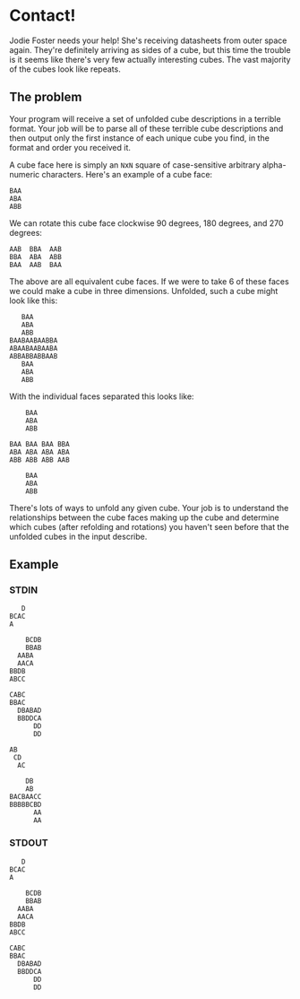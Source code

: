 # Contact!

Jodie Foster needs your help! She's receiving datasheets from outer space
again. They're definitely arriving as sides of a cube, but this time the
trouble is it seems like there's very few actually interesting cubes. The
vast majority of the cubes look like repeats.

## The problem

Your program will receive a set of unfolded cube descriptions in a terrible
format. Your job will be to parse all of these terrible cube descriptions and
then output only the first instance of each unique cube you find, in the format
and order you received it.

A cube face here is simply an `N`x`N` square of case-sensitive arbitrary
alpha-numeric characters. Here's an example of a cube face:

```
BAA
ABA
ABB
```

We can rotate this cube face clockwise 90 degrees, 180 degrees, and 270
degrees:

```
AAB  BBA  AAB
BBA  ABA  ABB
BAA  AAB  BAA
```

The above are all equivalent cube faces. If we were to take 6 of these faces
we could make a cube in three dimensions. Unfolded, such a cube might look like
this:

```
   BAA
   ABA
   ABB
BAABAABAABBA
ABAABAABAABA
ABBABBABBAAB
   BAA
   ABA
   ABB
```

With the individual faces separated this looks like:

```
    BAA
    ABA
    ABB

BAA BAA BAA BBA
ABA ABA ABA ABA
ABB ABB ABB AAB

    BAA
    ABA
    ABB
```

There's lots of ways to unfold any given cube. Your job is to understand the
relationships between the cube faces making up the cube and determine which
cubes (after refolding and rotations) you haven't seen before that the unfolded
cubes in the input describe.

## Example

### STDIN

```
   D
BCAC
A

    BCDB
    BBAB
  AABA
  AACA
BBDB
ABCC

CABC
BBAC
  DBABAD
  BBDDCA
      DD
      DD

AB
 CD
  AC

    DB
    AB
BACBAACC
BBBBBCBD
      AA
      AA
```

### STDOUT

```
   D
BCAC
A

    BCDB
    BBAB
  AABA
  AACA
BBDB
ABCC

CABC
BBAC
  DBABAD
  BBDDCA
      DD
      DD
```
